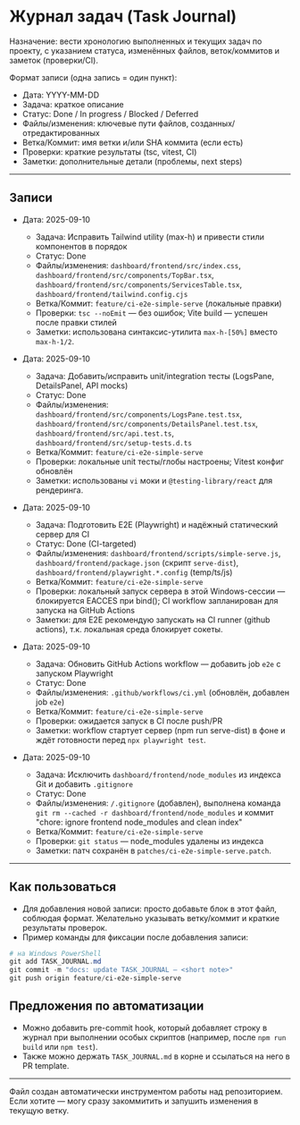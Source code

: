 # Журнал задач (Task Journal)

Назначение: вести хронологию выполненных и текущих задач по проекту, с указанием статуса, изменённых файлов, веток/коммитов и заметок (проверки/CI).

Формат записи (одна запись = один пункт):
- Дата: YYYY-MM-DD
- Задача: краткое описание
- Статус: Done / In progress / Blocked / Deferred
- Файлы/изменения: ключевые пути файлов, созданных/отредактированных
- Ветка/Коммит: имя ветки и/или SHA коммита (если есть)
- Проверки: краткие результаты (tsc, vitest, CI)
- Заметки: дополнительные детали (проблемы, next steps)

---

## Записи

- Дата: 2025-09-10
  - Задача: Исправить Tailwind utility (max-h) и привести стили компонентов в порядок
  - Статус: Done
  - Файлы/изменения: `dashboard/frontend/src/index.css`, `dashboard/frontend/src/components/TopBar.tsx`, `dashboard/frontend/src/components/ServicesTable.tsx`, `dashboard/frontend/tailwind.config.cjs`
  - Ветка/Коммит: `feature/ci-e2e-simple-serve` (локальные правки)
  - Проверки: `tsc --noEmit` — без ошибок; Vite build — успешен после правки стилей
  - Заметки: использована синтаксис-утилита `max-h-[50%]` вместо `max-h-1/2`.

- Дата: 2025-09-10
  - Задача: Добавить/исправить unit/integration тесты (LogsPane, DetailsPanel, API mocks)
  - Статус: Done
  - Файлы/изменения: `dashboard/frontend/src/components/LogsPane.test.tsx`, `dashboard/frontend/src/components/DetailsPanel.test.tsx`, `dashboard/frontend/src/api.test.ts`, `dashboard/frontend/src/setup-tests.d.ts`
  - Ветка/Коммит: `feature/ci-e2e-simple-serve`
  - Проверки: локальные unit тесты/глобы настроены; Vitest конфиг обновлён
  - Заметки: использованы `vi` моки и `@testing-library/react` для рендеринга.

- Дата: 2025-09-10
  - Задача: Подготовить E2E (Playwright) и надёжный статический сервер для CI
  - Статус: Done (CI-targeted)
  - Файлы/изменения: `dashboard/frontend/scripts/simple-serve.js`, `dashboard/frontend/package.json` (скрипт `serve-dist`), `dashboard/frontend/playwright.*.config` (temp/ts/js)
  - Ветка/Коммит: `feature/ci-e2e-simple-serve`
  - Проверки: локальный запуск сервера в этой Windows-сессии — блокируется EACCES при bind(); CI workflow запланирован для запуска на GitHub Actions
  - Заметки: для E2E рекомендую запускать на CI runner (github actions), т.к. локальная среда блокирует сокеты.

- Дата: 2025-09-10
  - Задача: Обновить GitHub Actions workflow — добавить job `e2e` с запуском Playwright
  - Статус: Done
  - Файлы/изменения: `.github/workflows/ci.yml` (обновлён, добавлен job `e2e`)
  - Ветка/Коммит: `feature/ci-e2e-simple-serve`
  - Проверки: ожидается запуск в CI после push/PR
  - Заметки: workflow стартует сервер (npm run serve-dist) в фоне и ждёт готовности перед `npx playwright test`.

- Дата: 2025-09-10
  - Задача: Исключить `dashboard/frontend/node_modules` из индекса Git и добавить `.gitignore`
  - Статус: Done
  - Файлы/изменения: `/.gitignore` (добавлен), выполнена команда `git rm --cached -r dashboard/frontend/node_modules` и коммит "chore: ignore frontend node_modules and clean index"
  - Ветка/Коммит: `feature/ci-e2e-simple-serve`
  - Проверки: `git status` — node_modules удалены из индекса
  - Заметки: патч сохранён в `patches/ci-e2e-simple-serve.patch`.

---

## Как пользоваться
- Для добавления новой записи: просто добавьте блок в этот файл, соблюдая формат. Желательно указывать ветку/коммит и краткие результаты проверок.
- Пример команды для фиксации после добавления записи:

```powershell
# на Windows PowerShell
git add TASK_JOURNAL.md
git commit -m "docs: update TASK_JOURNAL — <short note>"
git push origin feature/ci-e2e-simple-serve
```

## Предложения по автоматизации
- Можно добавить pre-commit hook, который добавляет строку в журнал при выполнении особых скриптов (например, после `npm run build` или `npm test`).
- Также можно держать `TASK_JOURNAL.md` в корне и ссылаться на него в PR template.

---

Файл создан автоматически инструментом работы над репозиторием. Если хотите — могу сразу закоммитить и запушить изменения в текущую ветку.  
